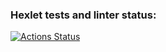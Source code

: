 ### Hexlet tests and linter status:
[![Actions Status](https://github.com/fejjjsan/java-project-72/actions/workflows/hexlet-check.yml/badge.svg)](https://github.com/fejjjsan/java-project-72/actions)